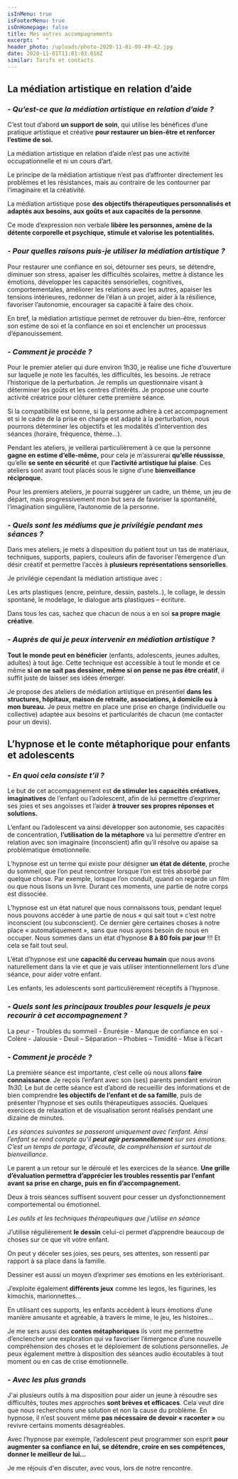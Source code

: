 ```yaml
---
isInMenu: true
isFooterMenu: true
isOnHomepage: false
title: Mes autres accompagnements
excerpt: "  "
header_photo: /uploads/photo-2020-11-01-09-49-42.jpg
date: 2020-11-01T11:01:03.016Z
similar: Tarifs et contacts
---
```

## **La médiation artistique en relation d’aide**

### ***\- Qu’est-ce que la médiation artistique en relation d’aide ?***

C’est tout d’abord **un support de soin**, qui utilise les bénéfices d’une pratique artistique et créative **pour restaurer un bien-être et renforcer l’estime de soi.**

La médiation artistique en relation d’aide n’est pas une activité occupationnelle et ni un cours d’art.

Le principe de la médiation artistique n’est pas d’affronter directement les problèmes et les résistances, mais au contraire de les contourner par l’imaginaire et la créativité. 

La médiation artistique pose **des objectifs thérapeutiques personnalisés et adaptés aux besoins, aux goûts et aux capacités de la personne**.

Ce mode d’expression non verbale **libère les personnes, amène de la détente corporelle et psychique, stimule et valorise les potentialités.**

### ***\- Pour quelles raisons puis-je utiliser la médiation artistique ?***

 <!--\\\\\\\[endif]-->Pour restaurer une confiance en soi,

 <!--\\\\\\\[endif]-->détourner ses peurs,

 <!--\\\\\\\[endif]-->se détendre, diminuer son stress,

<!--\\\\\\\[endif]-->apaiser les difficultés scolaires,

<!--\\\\\\\[endif]-->mettre à distance les émotions,

<!--\\\\\\\[endif]-->développer les capacités sensorielles, cognitives, comportementales,

<!--\\\\\\\[endif]-->améliorer les relations avec les autres,

<!--\\\\\\\[endif]-->apaiser les tensions intérieures,

<!--\\\\\\\[endif]-->redonner de l’élan à un projet,

<!--\\\\\\\[endif]-->aider à la résilience,

<!--\\\\\\\[endif]-->favoriser l’autonomie,

<!--\\\\\\\[endif]-->encourager sa capacité à faire des choix.

En bref, la médiation artistique permet de retrouver du bien-être, renforcer son estime de soi et la confiance en soi et enclencher un processus d’épanouissement.

### ***\- Comment je procède ?***

Pour le premier atelier qui dure environ 1h30, je réalise une fiche d’ouverture sur laquelle je note les facultés, les difficultés, les besoins. Je retrace l’historique de la perturbation. Je remplis un questionnaire visant à déterminer les goûts et les centres d’intérêts. Je propose une courte activité créatrice pour clôturer cette première séance.

Si la compatibilité est bonne, si la personne adhère à cet accompagnement et si le cadre de la prise en charge est adapté à la perturbation, nous pourrons déterminer les objectifs et les modalités d’intervention des séances (horaire, fréquence, thème…).

Pendant les ateliers, je veillerai particulièrement à ce que la personne **gagne en estime d’elle-même,** pour cela je m’assurerai **qu’elle réussisse**, qu’elle **se sente en sécurité** et que **l’activité artistique lui plaise**. Ces ateliers sont avant tout placés sous le signe d’une **bienveillance réciproque.**

Pour les premiers ateliers, je pourrai suggérer un cadre, un thème, un jeu de départ, mais progressivement mon but sera de favoriser la spontanéité, l’imagination singulière, l’autonomie de la personne.

### ***\- Quels sont les médiums que je privilégie pendant mes séances ?***

Dans mes ateliers, je mets à disposition du patient tout un tas de matériaux, techniques, supports, papiers, couleurs afin de favoriser l’émergence d’un désir créatif et permettre l’accès à **plusieurs représentations sensorielles**.

Je privilégie cependant la médiation artistique avec :

<!--\\\\\\\[endif]-->Les arts plastiques (encre, peinture, dessin, pastels..),

<!--\\\\\\\[endif]-->le collage,

<!--\\\\\\\[endif]-->le dessin spontané,

<!--\\\\\\\[endif]-->le modelage,

<!--\\\\\\\[endif]-->le dialogue arts plastiques – écriture.

Dans tous les cas, sachez que chacun de nous a en soi **sa propre magie créative**.

### ***\- Auprès de qui je peux intervenir en médiation artistique ?***

**Tout le monde peut en bénéficier** (enfants, adolescents, jeunes adultes, adultes) à tout âge. Cette technique est accessible à tout le monde et ce même **si on ne sait pas dessiner, même si on pense ne pas être créatif**, il suffit juste de laisser ses idées émerger.

Je propose des ateliers de médiation artistique en présentiel **dans les structures, hôpitaux, maison de retraite, associations, à domicile ou à mon bureau.** Je peux mettre en place une prise en charge (individuelle ou collective) adaptée aux besoins et particularités de chacun (me contacter pour un devis).



## **L’hypnose et le conte métaphorique pour enfants et adolescents**

### *\- En quoi cela consiste t’il ?*

Le but de cet accompagnement est **de stimuler les capacités créatives, imaginatives** de l’enfant ou l’adolescent, afin de lui permettre d’exprimer ses joies et ses angoisses et l’aider **à trouver ses propres réponses et solutions.**

L’enfant ou l’adolescent va ainsi développer son autonomie, ses capacités de concentration, **l’utilisation de la métaphore** va lui permettre d’entrer en relation avec son imaginaire (inconscient) afin qu’il résolve ou apaise sa problématique émotionnelle.

L’hypnose est un terme qui existe pour désigner **un état de détente**, proche du sommeil, que l’on peut rencontrer lorsque l’on est très absorbé par quelque chose. Par exemple, lorsque l’on conduit, quand on regarde un film ou que nous lisons un livre. Durant ces moments, une partie de notre corps est dissociée.

L’hypnose est un état naturel que nous connaissons tous, pendant lequel nous pouvons accéder à une partie de nous « qui sait tout » c’est notre inconscient (ou subconscient). Ce dernier gère certaines choses à notre place « automatiquement », sans que nous ayons besoin de nous en occuper. Nous sommes dans un état d’hypnose **8 à 80 fois par jour** !!! Et cela se fait tout seul.

L’état d’hypnose est une **capacité du cerveau humain** que nous avons naturellement dans la vie et que je vais utiliser intentionnellement lors d’une séance, pour aider votre enfant.

Les enfants, les adolescents sont particulièrement réceptifs à l’hypnose.

### *\- Quels sont les principaux troubles pour lesquels je peux recourir à cet accompagnement ?*

La peur - Troubles du sommeil - Énurésie - Manque de confiance en soi - Colère - Jalousie - Deuil – Séparation – Phobies – Timidité - Mise à l’écart

### *\- Comment je procède ?*

La première séance est importante, c’est celle où nous allons **faire connaissance**. Je reçois l’enfant avec son (ses) parents pendant environ *1h30.* Le but de cette séance est d’abord de recueillir des informations et de bien comprendre **les objectifs de l’enfant et de sa famille**, puis de présenter l’hypnose et ses outils thérapeutiques associés. Quelques exercices de relaxation et de visualisation seront réalisés pendant une dizaine de minutes.

*Les séances suivantes se passeront uniquement avec l’enfant. Ainsi l’enfant se rend compte qu’il **peut agir personnellement** sur ses émotions. C’est un temps de partage, d’écoute, de compréhension et surtout de bienveillance.*

Le parent a un retour sur le déroulé et les exercices de la séance. **Une grille d’évaluation permettra d’apprécier les troubles ressentis par l’enfant avant sa prise en charge, puis en fin d’accompagnement.**

Deux à trois séances suffisent souvent pour cesser un dysfonctionnement comportemental ou émotionnel.

*Les outils et les techniques thérapeutiques que j’utilise en séance*

J’utilise régulièrement **le dessin** celui-ci permet d’apprendre beaucoup de choses sur ce que vit votre enfant.

On peut y déceler ses joies, ses peurs, ses attentes, son ressenti par rapport à sa place dans la famille.

Dessiner est aussi un moyen d’exprimer ses émotions en les extériorisant.

J’exploite également **différents jeux** comme les legos, les figurines, les kimochis, marionnettes…

En utilisant ces supports, les enfants accèdent à leurs émotions d’une manière amusante et agréable, à travers le mime, le jeu, les histoires...

Je me sers aussi des **contes métaphoriques** ils vont me permettre d’enclencher une exploration qui va favoriser l’émergence d’une nouvelle compréhension des choses et le déploiement de solutions personnelles. Je peux également mettre à disposition des séances audio écoutables à tout moment ou en cas de crise émotionnelle.

### *\- Avec les plus grands*

J'ai plusieurs outils à ma disposition pour aider un jeune à résoudre ses difficultés, toutes mes approches **sont brèves et efficaces**. Cela veut dire que nous recherchons une solution et non la cause du problème. En hypnose, il n’est souvent même **pas nécessaire de devoir « raconter »** ou revivre certains moments désagréables.

Avec l’hypnose par exemple, l’adolescent peut programmer son esprit **pour augmenter sa confiance en lui, se détendre, croire en ses compétences, donner le meilleur de lui...**

Je me réjouis d'en discuter, avec vous, lors de notre rencontre.